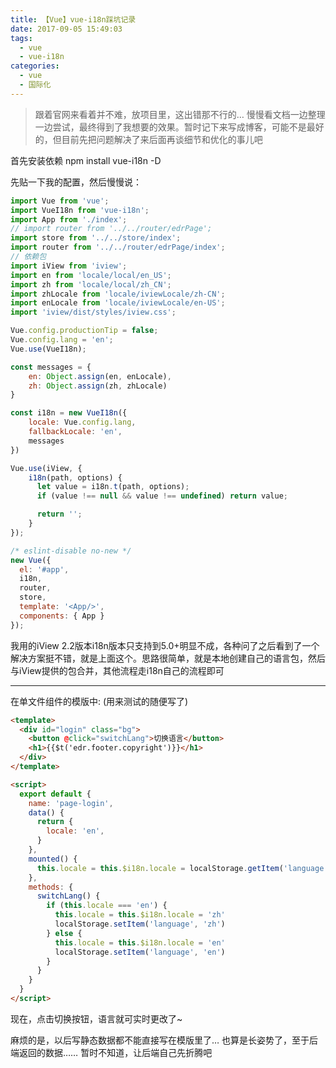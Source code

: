 ```yaml
---
title: 【Vue】vue-i18n踩坑记录
date: 2017-09-05 15:49:03
tags: 
  - vue
  - vue-i18n
categories: 
  - vue
  - 国际化
---
```


> 跟着官网来看着并不难，放项目里，这出错那不行的… 慢慢看文档一边整理一边尝试，最终得到了我想要的效果。暂时记下来写成博客，可能不是最好的，但目前先把问题解决了来后面再谈细节和优化的事儿吧

<!-- more -->

首先安装依赖 npm install vue-i18n -D

先贴一下我的配置，然后慢慢说：

```js
import Vue from 'vue';
import VueI18n from 'vue-i18n';
import App from './index';
// import router from '../../router/edrPage';
import store from '../../store/index';
import router from '../../router/edrPage/index';
// 依赖包
import iView from 'iview';
import en from 'locale/local/en_US';
import zh from 'locale/local/zh_CN';
import zhLocale from 'locale/iviewLocale/zh-CN';
import enLocale from 'locale/iviewLocale/en-US';
import 'iview/dist/styles/iview.css';

Vue.config.productionTip = false;
Vue.config.lang = 'en';
Vue.use(VueI18n);

const messages = {
    en: Object.assign(en, enLocale),
    zh: Object.assign(zh, zhLocale)
}

const i18n = new VueI18n({
    locale: Vue.config.lang,
    fallbackLocale: 'en',
    messages
})

Vue.use(iView, {
    i18n(path, options) {
      let value = i18n.t(path, options);
      if (value !== null && value !== undefined) return value;

      return '';
    }
});

/* eslint-disable no-new */
new Vue({
  el: '#app',
  i18n,
  router,
  store,
  template: '<App/>',
  components: { App }
});
```

我用的iView 2.2版本i18n版本只支持到5.0+明显不成，各种问了之后看到了一个解决方案挺不错，就是上面这个。思路很简单，就是本地创建自己的语言包，然后与iView提供的包合并，其他流程走i18n自己的流程即可

---

在单文件组件的模版中:  (用来测试的随便写了)

```html
<template>
  <div id="login" class="bg">
    <button @click="switchLang">切换语言</button>
    <h1>{{$t('edr.footer.copyright')}}</h1>
  </div>
</template>

<script>
  export default {
    name: 'page-login',
    data() {
      return {
        locale: 'en',
      }
    },
    mounted() {
      this.locale = this.$i18n.locale = localStorage.getItem('language') // 从 localStorage 中获取语言状态
    },
    methods: {
      switchLang() {
        if (this.locale === 'en') {
          this.locale = this.$i18n.locale = 'zh'
          localStorage.setItem('language', 'zh')
        } else {
          this.locale = this.$i18n.locale = 'en'
          localStorage.setItem('language', 'en')
        }
      }
    }
  }
</script>
```

现在，点击切换按钮，语言就可实时更改了~

麻烦的是，以后写静态数据都不能直接写在模版里了… 也算是长姿势了，至于后端返回的数据…… 暂时不知道，让后端自己先折腾吧